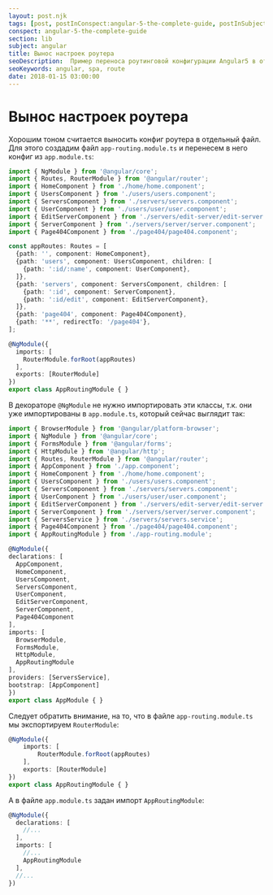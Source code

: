 ```yaml
---
layout: post.njk
tags: [post, postInConspect:angular-5-the-complete-guide, postInSubject:angular, postInSection:lib]
conspect: angular-5-the-complete-guide
section: lib
subject: angular
title: Вынос настроек роутера
seoDescription:  Пример переноса роутинговой конфигурации Angular5 в отдельный файл.
seoKeywords: angular, spa, route
date: 2018-01-15 03:00:00
---
```

# Вынос настроек роутера

Хорошим тоном считается выносить конфиг роутера в отдельный файл. Для этого создадим файл `app-routing.module.ts` и перенесем в него конфиг из `app.module.ts`:

```typescript
import { NgModule } from '@angular/core';
import { Routes, RouterModule } from '@angular/router';
import { HomeComponent } from './home/home.component';
import { UsersComponent } from './users/users.component';
import { ServersComponent } from './servers/servers.component';
import { UserComponent } from './users/user/user.component';
import { EditServerComponent } from './servers/edit-server/edit-server.component';
import { ServerComponent } from './servers/server/server.component';
import { Page404Component } from './page404/page404.component';

const appRoutes: Routes = [
  {path: '', component: HomeComponent},
  {path: 'users', component: UsersComponent, children: [
    {path: ':id/:name', component: UserComponent},
  ]},
  {path: 'servers', component: ServersComponent, children: [
    {path: ':id', component: ServerComponent},
    {path: ':id/edit', component: EditServerComponent},
  ]},
  {path: 'page404', component: Page404Component},
  {path: '**', redirectTo: '/page404'},
];

@NgModule({
  imports: [
    RouterModule.forRoot(appRoutes)
  ],
  exports: [RouterModule]
})
export class AppRoutingModule { }
```

В декораторе `@NgModule` не нужно импортировать эти классы, т.к. они уже импортированы в `app.module.ts`, который сейчас выглядит так:

```typescript
import { BrowserModule } from '@angular/platform-browser';
import { NgModule } from '@angular/core';
import { FormsModule } from '@angular/forms';
import { HttpModule } from '@angular/http';
import { Routes, RouterModule } from '@angular/router';
import { AppComponent } from './app.component';
import { HomeComponent } from './home/home.component';
import { UsersComponent } from './users/users.component';
import { ServersComponent } from './servers/servers.component';
import { UserComponent } from './users/user/user.component';
import { EditServerComponent } from './servers/edit-server/edit-server.component';
import { ServerComponent } from './servers/server/server.component';
import { ServersService } from './servers/servers.service';
import { Page404Component } from './page404/page404.component';
import { AppRoutingModule } from './app-routing.module';

@NgModule({
declarations: [
  AppComponent,
  HomeComponent,
  UsersComponent,
  ServersComponent,
  UserComponent,
  EditServerComponent,
  ServerComponent,
  Page404Component
],
imports: [
  BrowserModule,
  FormsModule,
  HttpModule,
  AppRoutingModule
],
providers: [ServersService],
bootstrap: [AppComponent]
})
export class AppModule { }
```

Следует обратить внимание, на то, что в файле `app-routing.module.ts` мы экспортируем `RouterModule`:

```typescript
@NgModule({
	imports: [
		RouterModule.forRoot(appRoutes)
	],
	exports: [RouterModule]
})
export class AppRoutingModule { }
```

А в файле `app.module.ts` задан импорт `AppRoutingModule`:

```typescript
@NgModule({
  declarations: [
    //...
  ],
  imports: [
    //...
    AppRoutingModule
  ],
  //...
})
```
